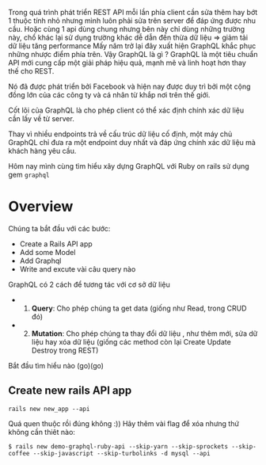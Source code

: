 Trong quá trình phát triển REST API mỗi lần phía client cần sửa thêm hay bớt 1 thuộc tính nhỏ nhưng mình luôn phải sửa
trên server để đáp ứng được nhu cầu. Hoặc cùng 1 api dùng chung nhưng bên này chỉ dùng những trường này, chổ khác lại sử dụng trường khác dễ 
dẫn đến thừa dữ liệu => giảm tải dữ liệu tăng performance
 Mấy năm trở lại đây xuất hiện GraphQL khắc phục những nhược điểm phía trên.
 Vậy GraphQL là gì ?
 GraphQL là một tiêu chuẩn API mới cung cấp một giải pháp hiệu quả, mạnh mẽ và linh hoạt hơn thay thế cho REST.

Nó đã được phát triển bởi Facebook và hiện nay được duy trì bởi một cộng đồng lớn của các công ty và cá nhân từ khắp nơi trên thế giới.

Cốt lõi của GraphQL là cho phép client có thể xác định chính xác dữ liệu cần lấy về từ server.

Thay vì nhiều endpoints trả về cấu trúc dữ liệu cố định, một máy chủ GraphQL chỉ đưa ra một endpoint duy nhất và đáp ứng chính xác dữ liệu mà khách hàng yêu cầu.

Hôm nay mình cùng tìm hiểu xây dựng GraphQL với Ruby on rails sử dụng gem `graphql`

# Overview
Chúng ta bắt đầu với các bước:
- Create a Rails API app
- Add some Model
- Add Graphql
- Write and excute vài câu query nào

GraphQL có 2 cách để tương tác với cơ sở dữ liệu
- 1. **Query**: Cho phép chúng ta get data (giống như Read, trong CRUD đó)
- 2. **Mutation**: Cho phép chúng ta thay đổi dữ liệu , như thêm mới, sửa dữ liệu hay xóa dữ liệu (giống các method còn lại Create Update Destroy trong REST)

Bắt đầu tìm hiểu nào (go)(go)
## Create new rails API app
```
rails new new_app --api
```
Quá quen thuộc rồi đúng không :)) Hãy thêm vài flag để xóa nhưng thứ không cần thiêt nào:
```
$ rails new demo-graphql-ruby-api --skip-yarn --skip-sprockets --skip-coffee --skip-javascript --skip-turbolinks -d mysql --api

```
